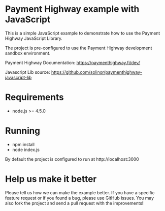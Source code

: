 # Payment Highway example with JavaScript

This is a simple JavaScript example to demonstrate how to use the Payment Highway JavaScript Library.

The project is pre-configured to use the Payment Highway development sandbox environment.

Payment Highway Documentation: https://paymenthighway.fi/dev/

Javascript Lib source: https://github.com/solinor/paymenthighway-javascript-lib

# Requirements
* node.js >= 4.5.0

# Running

- npm install
- node index.js

By default the project is configured to run at http://localhost:3000


# Help us make it better

Please tell us how we can make the example better. If you have a specific feature request or if you found a bug, please use GitHub issues. You may also fork the project and send a pull request with the improvements!


